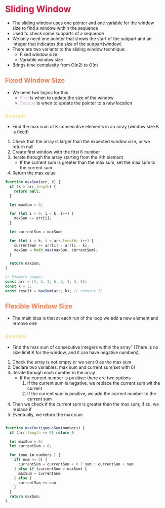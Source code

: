 <style>
r { color: Crimson }
o { color: Coral }
y { color: Khaki }
g { color: MediumSpringGreen }
b { color: SkyBlue }
i { color: Violet }
h { color:  Plum }
hh { color: Pink }
</style>

# <r>Sliding Window</r>

* The sliding window uses one pointer and one variable for the window size to find a window within the sequence
* Used to check some subparts of a sequence
* We only need one pointer that shows the start of the subpart and an integer that indicates the size of the subpart(window)
* There are two variants to the sliding window technique:
    * Fixed window size
    * Variable window size
* Brings time complexity from O(n2) to O(n)

## <o>Fixed Window Size</o>

* We need two logics for this
    * <h>*First*</h> is when to update the size of the window
    * <h>*Second*</h> is when to update the pointer to a new location

### <y>Example</y>

* Find the max sum of K consecutive elements in an array (window size K is fixed)

1. Check that the array is larger than the expected window size, or we return null
2. Create first window with the first K number
3. Iterate through the array starting from the Kth element
    * If the current sum is greater than the max sum, set the max sum to the current sum
4. Return the max value

```javascript
function maxSum(arr, k) {
  if (k > arr.length) {
    return null;
  }

  let maxSum = 0;

  for (let i = 0; i < k; i++) {
    maxSum += arr[i];
  }

  let currentSum = maxSum;

  for (let i = k; i < arr.length; i++) {
    currentSum += arr[i] - arr[i - k];
    maxSum = Math.max(maxSum, currentSum);
  }

  return maxSum;
}

// Example usage:
const arr = [1, 3, 2, 6, 2, 1, 4, 5];
const k = 3;
const result = maxSum(arr, k); // returns 12
```

## <o>Flexible Window Size</o>

* The main idea is that at each run of the loop we add a new element and remove one

### <y>Example</y>

* Find the max sum of consecutive integers within the array” (There is no size limit K for the window, and it can have negative numbers).

1. Check the array is not empty or we sent 0 as the max sum
2. Declare two variables, max sum and current sum(set with 0)
3. Iterate through each number in the array
    * If the current number is positive: there are two options
        1. If the current sum is negative, we replace the current sum wit the current
        2. If the current sum is positive, we add the current number to the current sum
4. Then we check if the current sum is greater than the max sum; if so, we replace if
5. Eventually, we return the max sum

```javascript

function maxContiguousSum(numbers) {
  if (arr.length <= 0) return 0

  let maxSum = 0;
  let currentSum = 0;

  for (num in numbers ) {
    if( num >= 0) {
      currentSum = currentSum < 0 ? num : currentSum + num
    } else if (currentSum > maxSum) {
      maxSum = currentSum
    } else {
      currentSum += num
    }
  }
  return maxSum;
}
